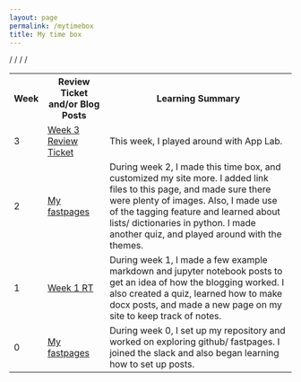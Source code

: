 ```yaml
---
layout: page
permalink: /mytimebox
title: My time box
---
```


<table>
    <tr>
     <th>Week</th>
     <th>Review Ticket and/or Blog Posts</th>
     <th>Learning Summary</th>
    </tr>
    <tr>
        <td>3</td>
       <td><a href="https://github.com/jiya-sav/jiya_repository/issues/4">Week 3 Review Ticket</a></td>/
        <td>This week, I played around with App Lab.</td>
    </tr>
    <tr>
       <td>2</td>
        <td><a href="https://jiya-sav.github.io/jiya_repository/">My fastpages</a></td>/
        <td>During week 2, I made this time box, and customized my site more. I added link files to this page, and made sure there were plenty of images. Also, I made use of the tagging feature and learned about lists/ dictionaries in python. I made another quiz, and played around with the themes.</td>
    </tr>
    <tr>
        <td>1</td>
        <td><a href="https://github.com/jiya-sav/jiya_repository/issues/2">Week 1 RT</a></td>/
        <td>During week 1, I made a few example markdown and jupyter notebook posts to get an idea of how the blogging worked. I also created a quiz,  learned how to make docx posts, and made a new page on my site to keep track of notes.</td>
    </tr>
    <tr>
        <td>0</td>
        <td><a href="https://jiya-sav.github.io/jiya_repository/">My fastpages</a></td>/
        <td>During week 0, I set up my repository and worked on exploring github/ fastpages. I joined the slack and also began learning how to set up posts.</td>
    </tr>
    